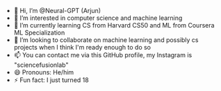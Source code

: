 - 👋 Hi, I’m @Neural-GPT (Arjun) 
- 👀 I’m interested in computer science and machine learning
- 🌱 I’m currently learning CS from Harvard CS50 and ML from Coursera ML Specialization
- 💞️ I’m looking to collaborate on machine learning and possibly cs projects when I think I'm ready enough to do so
- 📫 You can contact me via this GitHub profile, my Instagram is "sciencefusionlab"
- 😄 Pronouns: He/him
- ⚡ Fun fact: I just turned 18

<!---
Neural-GPT/Neural-GPT is a ✨ special ✨ repository because its `README.md` (this file) appears on your GitHub profile.
You can click the Preview link to take a look at your changes.
--->
